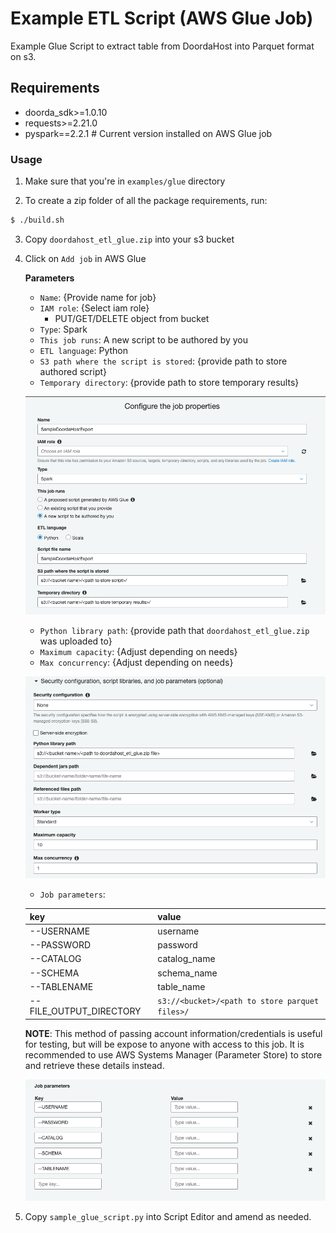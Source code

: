 # Example ETL Script (AWS Glue Job)

Example Glue Script to extract table from DoordaHost into Parquet format on s3.


## Requirements

- doorda_sdk>=1.0.10
- requests>=2.21.0
- pyspark==2.2.1  # Current version installed on AWS Glue job

### Usage

1) Make sure that you're in `examples/glue` directory

2) To create a zip folder of all the package requirements, run:

```bash
$ ./build.sh
```

3) Copy `doordahost_etl_glue.zip` into your s3 bucket

4) Click on `Add job` in AWS Glue

    **Parameters**
    - `Name`: {Provide name for job}
    - `IAM role`: {Select iam role}
        - PUT/GET/DELETE object from bucket
    - `Type`: Spark
    - `This job runs`: A new script to be authored by you
    - `ETL language`: Python
    - `S3 path where the script is stored`: {provide path to store authored script}
    - `Temporary directory`: {provide path to store temporary results}


    ![](assets/glue_part1.png)


    - `Python library path`: {provide path that `doordahost_etl_glue.zip` was uploaded to}
    - `Maximum capacity`: {Adjust depending on needs}
    - `Max concurrency`: {Adjust depending on needs}

    ![](assets/glue_part2.png)


    - `Job parameters`:

    | key  | value |
    |---|---|
    |  --USERNAME |  username |
    | --PASSWORD  | password  |
    | --CATALOG  |  catalog_name |
    |  --SCHEMA | schema_name  |
    | --TABLENAME  | table_name  |
    | --FILE_OUTPUT_DIRECTORY  | `s3://<bucket>/<path to store parquet files>/`  |

    **NOTE**: This method of passing account information/credentials is useful for testing,
    but will be expose to anyone with access to this job. It is recommended to
    use AWS Systems Manager (Parameter Store) to store and retrieve these details instead.

    ![](assets/glue_part3.png)


5) Copy `sample_glue_script.py` into Script Editor and amend as needed.